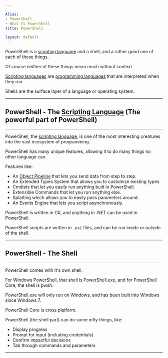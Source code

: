 ```yaml
---

Alias: 
- PowerShell
- What Is PowerShell
title: PowerShell

layout: default
---
```


PowerShell is a [scripting language](/Languages/Scripting-Languages) and a shell, and a rather good one of each of these things.

Of course neither of these things mean much without context.

[Scripting languages](/Languages/Scripting-Languages) are [programming languages](/Languages/Programming-Languages) that are interpreted when they run.

Shells are the surface layer of a language or operating system.

---

## PowerShell - The [Scripting Language](/Languages/Scripting-Languages) (The powerful part of PowerShell)

---


PowerShell, the [scripting language](/Languages/Scripting-Languages), is one of the most interesting creatures into the vast ecosystem of programming.

PowerShell has many unique features, allowing it to do many things no other language can.

Features like:
  * An [Object Pipeline](/PowerShell/Concepts/The-Object-Pipeline) that lets you send data from step to step.
  * An Extended Types System that allows you to customize existing types.
  * Cmdlets that let you easily run anything built in PowerShell.
  * Extensible Commands that let you run anything else.
  * Splatting which allows you to easily pass parameters around.
  * An Events Engine that lets you script asynchronously.

PowerShell is written in C#, and anything in .NET can be used in PowerShell.

PowerShell scripts are written in `.ps1` files, and can be run inside or outside of the shell.

---

## PowerShell - The Shell

---

PowerShell comes with it's own shell.

For Windows PowerShell, that shell is PowerShell.exe, and for PowerShell Core, the shell is pwsh.

PowerShell.exe will only run on Windows, and has been built into Windows since Windows 7.

PowerShell Core is cross platform.

PowerShell (the shell part) can do some nifty things, like:

* Display progress
* Prompt for input (including credentials)
* Confirm impactful decisions
* Tab through commands and parameters

---
